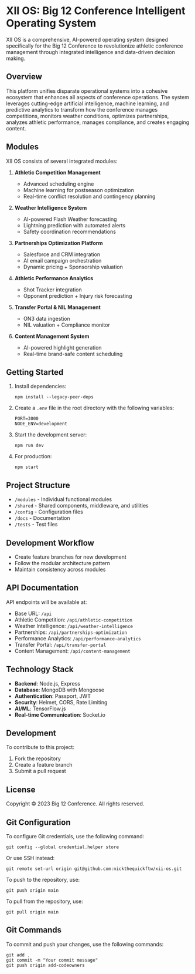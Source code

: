 # XII OS: Big 12 Conference Intelligent Operating System

XII OS is a comprehensive, AI-powered operating system designed specifically for the Big 12 Conference to revolutionize athletic conference management through integrated intelligence and data-driven decision making.

## Overview

This platform unifies disparate operational systems into a cohesive ecosystem that enhances all aspects of conference operations. The system leverages cutting-edge artificial intelligence, machine learning, and predictive analytics to transform how the conference manages competitions, monitors weather conditions, optimizes partnerships, analyzes athletic performance, manages compliance, and creates engaging content.

## Modules

XII OS consists of several integrated modules:

1. **Athletic Competition Management**
   - Advanced scheduling engine
   - Machine learning for postseason optimization
   - Real-time conflict resolution and contingency planning

2. **Weather Intelligence System**
   - AI-powered Flash Weather forecasting
   - Lightning prediction with automated alerts
   - Safety coordination recommendations

3. **Partnerships Optimization Platform**
   - Salesforce and CRM integration
   - AI email campaign orchestration
   - Dynamic pricing + Sponsorship valuation

4. **Athletic Performance Analytics**
   - Shot Tracker integration
   - Opponent prediction + Injury risk forecasting

5. **Transfer Portal & NIL Management**
   - ON3 data ingestion
   - NIL valuation + Compliance monitor

6. **Content Management System**
   - AI-powered highlight generation
   - Real-time brand-safe content scheduling

## Getting Started

1. Install dependencies:
   ```
   npm install --legacy-peer-deps
   ```

2. Create a `.env` file in the root directory with the following variables:
   ```
   PORT=3000
   NODE_ENV=development
   ```

3. Start the development server:
   ```
   npm run dev
   ```

4. For production:
   ```
   npm start
   ```

## Project Structure

- `/modules` - Individual functional modules
- `/shared` - Shared components, middleware, and utilities
- `/config` - Configuration files
- `/docs` - Documentation
- `/tests` - Test files

## Development Workflow

- Create feature branches for new development
- Follow the modular architecture pattern
- Maintain consistency across modules

## API Documentation

API endpoints will be available at:
- Base URL: `/api`
- Athletic Competition: `/api/athletic-competition`
- Weather Intelligence: `/api/weather-intelligence`
- Partnerships: `/api/partnerships-optimization`
- Performance Analytics: `/api/performance-analytics`
- Transfer Portal: `/api/transfer-portal`
- Content Management: `/api/content-management`

## Technology Stack

- **Backend**: Node.js, Express
- **Database**: MongoDB with Mongoose
- **Authentication**: Passport, JWT
- **Security**: Helmet, CORS, Rate Limiting
- **AI/ML**: TensorFlow.js
- **Real-time Communication**: Socket.io

## Development

To contribute to this project:

1. Fork the repository
2. Create a feature branch
3. Submit a pull request

## License

Copyright © 2023 Big 12 Conference. All rights reserved.

## Git Configuration

To configure Git credentials, use the following command:
```
git config --global credential.helper store
```

Or use SSH instead:
```
git remote set-url origin git@github.com:nickthequickftw/xii-os.git
```

To push to the repository, use:
```
git push origin main
```

To pull from the repository, use:
```
git pull origin main
```

## Git Commands

To commit and push your changes, use the following commands:
```
git add .
git commit -m "Your commit message"
git push origin add-codeowners
```